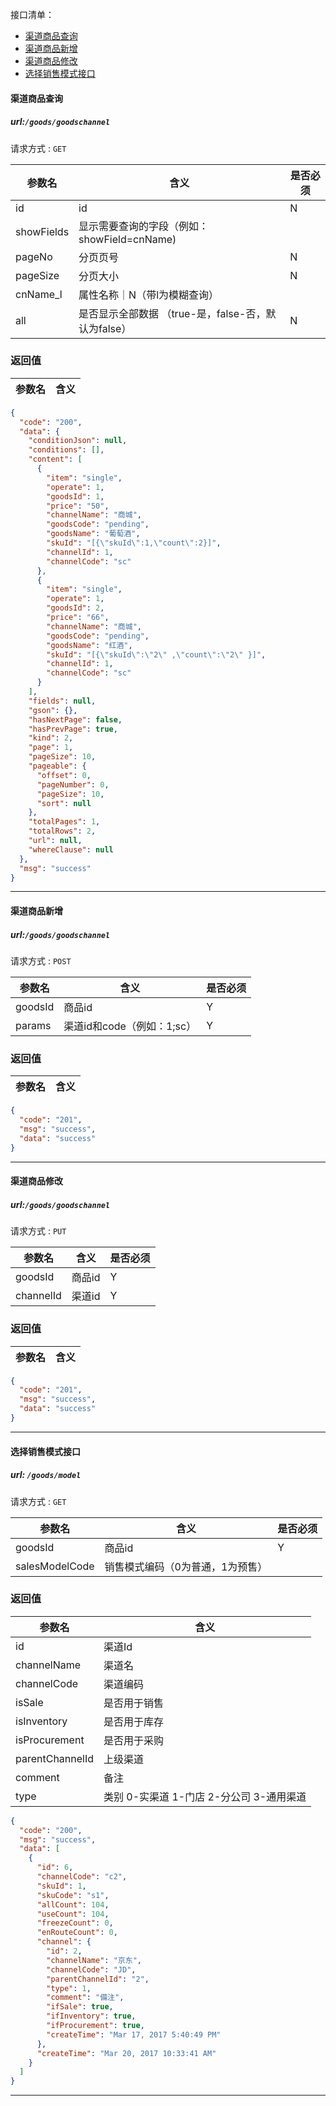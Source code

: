 接口清单：
- [渠道商品查询](#渠道商品查询)
- [渠道商品新增](#渠道商品新增)
- [渠道商品修改](#渠道商品修改)
- [选择销售模式接口](#选择销售模式接口)

#### 渠道商品查询

##### url:`/goods/goodschannel`
请求方式 : `GET`

参数名    | 含义    | 是否必须
-------|--------|-----
id |   id |  N
showFields|显示需要查询的字段（例如：showField=cnName)
pageNo|  分页页号 |N
pageSize| 分页大小 |N
cnName_l|属性名称｜N（带l为模糊查询）
all| 是否显示全部数据 （true-是，false-否，默认为false） |N

###  返回值

参数名  | 含义
-------------|-------------

```json
{
  "code": "200",
  "data": {
    "conditionJson": null,
    "conditions": [],
    "content": [
      {
        "item": "single",
        "operate": 1,
        "goodsId": 1,
        "price": "50",
        "channelName": "商城",
        "goodsCode": "pending",
        "goodsName": "葡萄酒",
        "skuId": "[{\"skuId\":1,\"count\":2}]",
        "channelId": 1,
        "channelCode": "sc"
      },
      {
        "item": "single",
        "operate": 1,
        "goodsId": 2,
        "price": "66",
        "channelName": "商城",
        "goodsCode": "pending",
        "goodsName": "红酒",
        "skuId": "[{\"skuId\":\"2\" ,\"count\":\"2\" }]",
        "channelId": 1,
        "channelCode": "sc"
      }
    ],
    "fields": null,
    "gson": {},
    "hasNextPage": false,
    "hasPrevPage": true,
    "kind": 2,
    "page": 1,
    "pageSize": 10,
    "pageable": {
      "offset": 0,
      "pageNumber": 0,
      "pageSize": 10,
      "sort": null
    },
    "totalPages": 1,
    "totalRows": 2,
    "url": null,
    "whereClause": null
  },
  "msg": "success"
}
```

-----------------------------------

#### 渠道商品新增

##### url:`/goods/goodschannel`
请求方式 : `POST`

参数名    | 含义    | 是否必须
-------|--------|-----
goodsId |   商品id | Y
params|   渠道id和code（例如：1;sc） | Y

###  返回值

参数名  | 含义
-------------|-------------
```json
{
  "code": "201",
  "msg": "success",
  "data": "success"
}
```

-----------------------------------

#### 渠道商品修改

##### url:`/goods/goodschannel`
请求方式 : `PUT`

参数名    | 含义    | 是否必须
-------|--------|-----
goodsId |   商品id | Y
channelId|   渠道id | Y

###  返回值

参数名  | 含义
-------------|-------------
```json
{
  "code": "201",
  "msg": "success",
  "data": "success"
}
```

-----------------------------------

#### 选择销售模式接口

##### url: `/goods/model`
请求方式 : `GET`

参数名    | 含义    | 是否必须
-------|--------|-----
goodsId |   商品id | Y
salesModelCode  |  销售模式编码（0为普通，1为预售）

###  返回值

参数名  | 含义
-------------|-------------
id   | 渠道Id 
channelName   | 渠道名 
channelCode    | 渠道编码 
isSale  |   是否用于销售 
isInventory |   是否用于库存 
isProcurement   | 是否用于采购 
parentChannelId |   上级渠道 
comment |   备注
type |  类别 0-实渠道  1-门店   2-分公司   3-通用渠道




```json
{
  "code": "200",
  "msg": "success",
  "data": [
    {
      "id": 6,
      "channelCode": "c2",
      "skuId": 1,
      "skuCode": "s1",
      "allCount": 104,
      "useCount": 104,
      "freezeCount": 0,
      "enRouteCount": 0,
      "channel": {
        "id": 2,
        "channelName": "京东",
        "channelCode": "JD",
        "parentChannelId": "2",
        "type": 1,
        "comment": "備注",
        "ifSale": true,
        "ifInventory": true,
        "ifProcurement": true,
        "createTime": "Mar 17, 2017 5:40:49 PM"
      },
      "createTime": "Mar 20, 2017 10:33:41 AM"
    }
  ]
}
```
-----------------------------------



